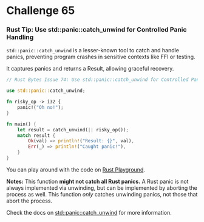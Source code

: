 # Challenge 65

### Rust Tip: Use std::panic::catch_unwind for Controlled Panic Handling

`std::panic::catch_unwind` is a lesser-known tool to catch and handle panics, preventing program crashes in sensitive contexts like FFI or testing.

It captures panics and returns a Result, allowing graceful recovery.

```rust
// Rust Bytes Issue 74: Use std::panic::catch_unwind for Controlled Panic Handling

use std::panic::catch_unwind;

fn risky_op -> i32 {
    panic!("Oh no!");
}

fn main() {
    let result = catch_unwind(|| risky_op());
    match result {
        Ok(val) => println!("Result: {}", val),
        Err(_) => println!("Caught panic!"),
    }
}
```


You can play around with the code on [Rust Playground](https://play.rust-lang.org/?version=stable&mode=debug&edition=2024&gist=ba2d516bc165ee52cc8c7bbe338f7321).

**Notes:** This function **might not catch all Rust panics.** A Rust panic is not always implemented via unwinding, but can be implemented by aborting the process as well. This function *only* catches unwinding panics, not those that abort the process.


Check the docs on [std::panic::catch_unwind](https://doc.rust-lang.org/std/panic/fn.catch_unwind.html) for more information.
